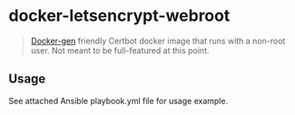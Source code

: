 # docker-letsencrypt-webroot

> [Docker-gen](https://github.com/jwilder/docker-gen) friendly Certbot docker image that runs with a non-root user. Not meant to be full-featured at this point.

## Usage

See attached Ansible playbook.yml file for usage example.

